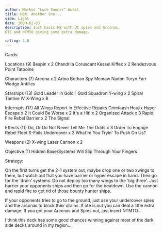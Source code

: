 ```yaml
---
author: Markus "Lone Gunner" Wuest
title: HBX: Another One...
side: Light
date: 2000-02-03
description: Just basic HB with UC spies and Arconas.
OTE and NTMTO giving some extra damage.

rating: 4.0
---
```

Cards: 

Locations (9)
Bespin x 2
Chandrila
Coruscant
Kessel
Kiffex x 2
Rendezvous Point
Tatooine

Characters (7)
Arcona x 2
Artoo
Bothan Spy
Momaw Nadon
Toryn Farr
Wedge Antilles

Starships (13)
Gold Leader In Gold 1
Gold Squadron Y-wing x 2
Spiral
Tantive IV
X-Wing x 8

Interrupts (17)
All Wings Report In
Effective Repairs
Grimtaash
Houjix
Hyper Escape x 2
It Could Be Worse x 2
It's a Hit! x 2
Organized Attack x 3
Rapid Fire
Rebel Barrier x 2
The Signal

Effects (11)
Do, Or Do Not
Never Tell Me The Odds x 3
Order To Engage
Rebel Fleet
S-Foils
Undercover x 3
What're You Tryin' To Push On Us?

Weapons (2)
X-wing Laser Cannon x 2

Objective (1)
Hidden Base/Systems Will Slip Through Your Fingers


Strategy: 

On the first turns get the 2-1 system out, maybe
drop one or two xwings to them, but watch out that
you have barrier or hyper escape in hand. Then go
for the 'drain' systems. Do not deploy too many
wings to the 'big three'. Just barrier your opponents
ships and then go for the beatdown. Use the cannon and
rapid fire to get rid of those bounty hunter ships.

If your opponents tries to go to the ground, just use
your undercover spies and the arconas to block their
drains. If ote is out you can deal a little extra
damage. If you got your Arconas and Spies out, just
insert NTMTO...

I think this deck has some good chances winning
against most of the dark side decks around in
my region....
